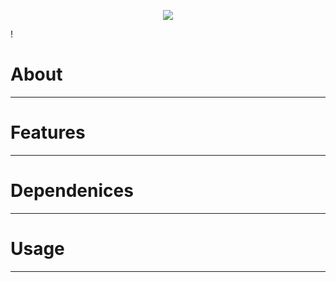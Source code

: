 <p align="center">
  <img src="https://github.com/user-attachments/assets/a886ee42-c2f4-4a87-a22a-36f5f760e20e" />
</p>!


# **About**
---


# **Features**
---

# **Dependenices**
---

# **Usage**
---

